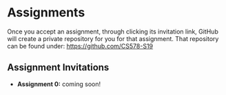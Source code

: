 # Assignments

Once you accept an assignment, through clicking its invitation link, GitHub will create a private repository for you for that assignment. That repository can be found under: https://github.com/CS578-S19

## Assignment Invitations

* __Assignment 0:__ coming soon!
